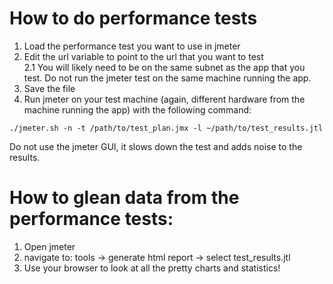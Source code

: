 # How to do performance tests

1. Load the performance test you want to use in jmeter
2. Edit the url variable to point to the url that you want to test  
2.1  You will likely need to be on the same subnet as the app that you test. Do not run the jmeter test on the same machine running the app. 
3. Save the file
4. Run jmeter on your test machine (again, different hardware from the machine running the app) with the following command: 
```
./jmeter.sh -n -t /path/to/test_plan.jmx -l ~/path/to/test_results.jtl
```
Do not use the jmeter GUI, it slows down the test and adds noise to the results. 

# How to glean data from the performance tests: 
1. Open jmeter
2. navigate to:  tools -> generate html report -> select test_results.jtl
3. Use your browser to look at all the pretty charts and statistics!
